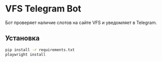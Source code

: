 # VFS Telegram Bot

Бот проверяет наличие слотов на сайте VFS и уведомляет в Telegram.

## Установка

```bash
pip install -r requirements.txt
playwright install